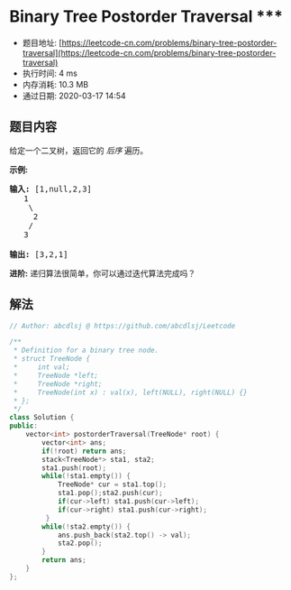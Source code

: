 # Binary Tree Postorder Traversal ***
- 题目地址: [https://leetcode-cn.com/problems/binary-tree-postorder-traversal](https://leetcode-cn.com/problems/binary-tree-postorder-traversal)
- 执行时间: 4 ms
- 内存消耗: 10.3 MB
- 通过日期: 2020-03-17 14:54

## 题目内容
<p>给定一个二叉树，返回它的 <em>后序 </em>遍历。</p>

<p><strong>示例:</strong></p>

<pre><strong>输入:</strong> [1,null,2,3]  
   1
    \
     2
    /
   3 

<strong>输出:</strong> [3,2,1]</pre>

<p><strong>进阶:</strong> 递归算法很简单，你可以通过迭代算法完成吗？</p>


## 解法
```cpp
// Author: abcdlsj @ https://github.com/abcdlsj/Leetcode

/**
 * Definition for a binary tree node.
 * struct TreeNode {
 *     int val;
 *     TreeNode *left;
 *     TreeNode *right;
 *     TreeNode(int x) : val(x), left(NULL), right(NULL) {}
 * };
 */
class Solution {
public:
    vector<int> postorderTraversal(TreeNode* root) {
        vector<int> ans;
        if(!root) return ans;
        stack<TreeNode*> sta1, sta2;
        sta1.push(root);
        while(!sta1.empty()) {
            TreeNode* cur = sta1.top();
            sta1.pop();sta2.push(cur);
            if(cur->left) sta1.push(cur->left);
            if(cur->right) sta1.push(cur->right);
         }
        while(!sta2.empty()) {
            ans.push_back(sta2.top() -> val);
            sta2.pop();
        }
        return ans;
    }
};

```
